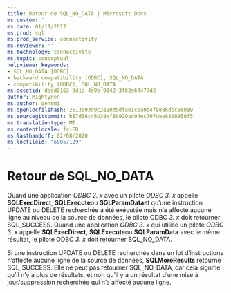 ```yaml
---
title: Retour de SQL_NO_DATA | Microsoft Docs
ms.custom: ''
ms.date: 01/19/2017
ms.prod: sql
ms.prod_service: connectivity
ms.reviewer: ''
ms.technology: connectivity
ms.topic: conceptual
helpviewer_keywords:
- SQL_NO_DATA [ODBC]
- backward compatibility [ODBC], SQL_NO_DATA
- compatibility [ODBC], SQL_NO_DATA
ms.assetid: deed0163-9d1a-4e9b-9342-3f82e64477d2
author: MightyPen
ms.author: genemi
ms.openlocfilehash: 2613593d9c2e20d5dfa01c0a0b4f9886dbc8e889
ms.sourcegitcommit: b87d36c46b39af8b929ad94ec707dee8800950f5
ms.translationtype: MT
ms.contentlocale: fr-FR
ms.lasthandoff: 02/08/2020
ms.locfileid: "68057129"
---
```

# <a name="returning-sql_no_data"></a>Retour de SQL_NO_DATA
Quand une application *ODBC 2. x* avec un pilote *ODBC 3. x* appelle **SQLExecDirect**, **SQLExecute**ou **SQLParamData**et qu’une instruction UPDATE ou DELETE recherchée a été exécutée mais n’a affecté aucune ligne au niveau de la source de données, le pilote ODBC *3. x* doit retourner SQL_SUCCESS. Quand une application *ODBC 3. x* qui utilise un pilote *ODBC 3. x* appelle **SQLExecDirect**, **SQLExecute**ou **SQLParamData** avec le même résultat, le pilote ODBC *3. x* doit retourner SQL_NO_DATA.  
  
 Si une instruction UPDATE ou DELETE recherchée dans un lot d’instructions n’affecte aucune ligne de la source de données, **SQLMoreResults** retourne SQL_SUCCESS. Elle ne peut pas retourner SQL_NO_DATA, car cela signifie qu’il n’y a plus de résultats, et non qu’il y a un résultat d’une mise à jour/suppression recherchée qui n’a affecté aucune ligne.
